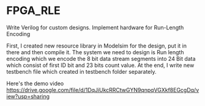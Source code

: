 # FPGA_RLE
Write Verilog for custom designs. Implement hardware for Run-Length Encoding

First, I created new resource library in Modelsim for the design, put it in there and then compile it. The system we need to design is Run length encoding which we encode the 8 bit data stream segments into 24 Bit data which consist of first ID bit and 23 bits count value. At the end, I write new testbench file which created in testbench folder separately.

Here's the demo video
https://drive.google.com/file/d/1DqJiUkcRRCtwGYN9qnpqVGXkf8EGcgDq/view?usp=sharing
